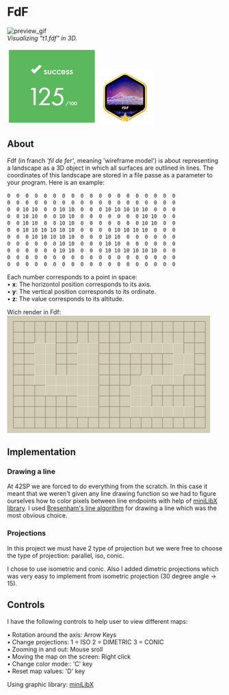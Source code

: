 # FdF
![preview_gif](/images/preview_fdf.gif)  
*Visualizing "t1.fdf" in 3D.*  

![score](/images/s_fdf.png)![badge](/images/fdf.png)  

## About
Fdf (in franch *'fil de fer'*, meaning 'wireframe model') is about representing a landscape as a 3D object in which all surfaces are outlined in lines. The coordinates of this landscape are stored in a file passe as a parameter to your program. Here is an example:

```
0  0  0  0  0  0  0  0  0  0  0  0  0  0  0  0  0  0  0
0  0  0  0  0  0  0  0  0  0  0  0  0  0  0  0  0  0  0
0  0 10 10  0  0 10 10  0  0  0 10 10 10 10 10  0  0  0
0  0 10 10  0  0 10 10  0  0  0  0  0  0  0 10 10  0  0
0  0 10 10  0  0 10 10  0  0  0  0  0  0  0 10 10  0  0
0  0 10 10 10 10 10 10  0  0  0  0 10 10 10 10  0  0  0
0  0  0 10 10 10 10 10  0  0  0 10 10  0  0  0  0  0  0
0  0  0  0  0  0 10 10  0  0  0 10 10  0  0  0  0  0  0
0  0  0  0  0  0 10 10  0  0  0 10 10 10 10 10 10  0  0
0  0  0  0  0  0  0  0  0  0  0  0  0  0  0  0  0  0  0
0  0  0  0  0  0  0  0  0  0  0  0  0  0  0  0  0  0  0
```

Each number corresponds to a point in space:  
• **x**: The horizontol position corresponds to its axis.  
• **y**: The vertical position corresponds to its ordinate.  
• **z**: The value corresponds to its altitude.  

Wich render in Fdf:  
![42](/images/preview_42.png)  

## Implementation

### Drawing a line

At 42SP we are forced to do everything from the scratch. In this case it meant that we weren't given any line drawing function so we had to figure ourselves how to color pixels between line endpoints with help of [miniLibX library](https://github.com/42Paris/minilibx-linuxl
). I used [Bresenham's line algorithm](https://en.wikipedia.org/wiki/Bresenham%27s_line_algorithm) for drawing a line which was the most obvious choice.

### Projections

In this project we must have 2 type of projection but we were free to choose the type of projection:
parallel, iso, conic.

I chose to use isometric and conic. Also I added dimetric projections which was very easy to implement from isometric projection (30 degree angle -> 15).

## Controls

I have the following controls to help user to view different maps:

• Rotation around the axis: Arrow Keys  
• Change projections: 1 = ISO 2 = DIMETRIC 3 = CONIC  
• Zooming in and out: Mouse sroll  
• Moving the map on the screen: Right click  
• Change color mode:: 'C' key  
• Reset map values: 'D' key  

Using graphic library: [miniLibX](https://github.com/42Paris/minilibx-linuxl)